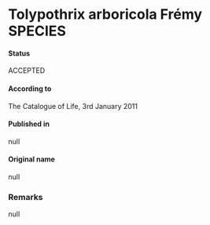 # Tolypothrix arboricola Frémy SPECIES

#### Status
ACCEPTED

#### According to
The Catalogue of Life, 3rd January 2011

#### Published in
null

#### Original name
null

### Remarks
null